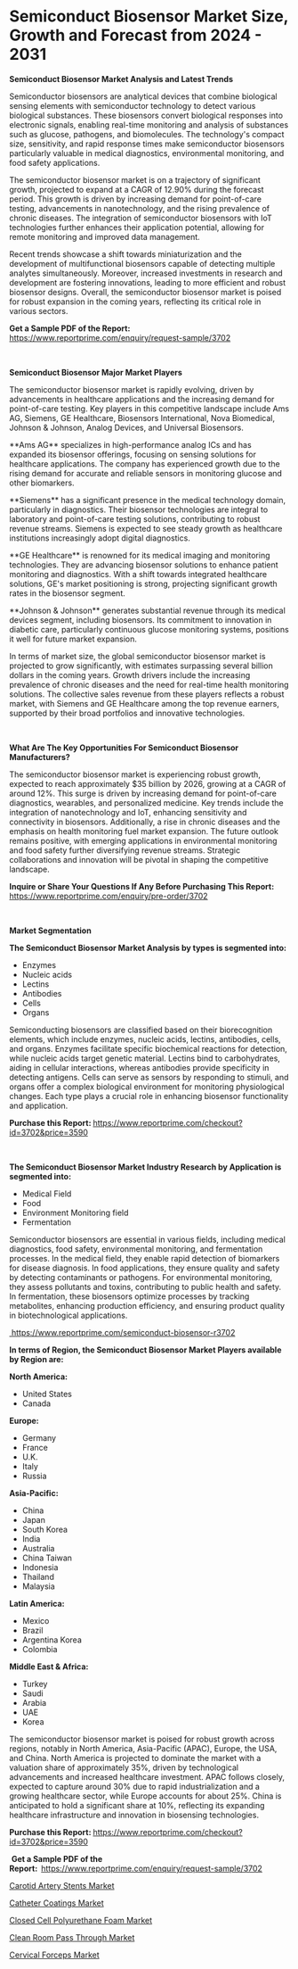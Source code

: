 <p><h1>Semiconduct Biosensor Market Size, Growth and Forecast from 2024 - 2031</h1></p><p><strong>Semiconduct Biosensor Market Analysis and Latest Trends</strong></p>
<p><p>Semiconductor biosensors are analytical devices that combine biological sensing elements with semiconductor technology to detect various biological substances. These biosensors convert biological responses into electronic signals, enabling real-time monitoring and analysis of substances such as glucose, pathogens, and biomolecules. The technology's compact size, sensitivity, and rapid response times make semiconductor biosensors particularly valuable in medical diagnostics, environmental monitoring, and food safety applications.</p><p>The semiconductor biosensor market is on a trajectory of significant growth, projected to expand at a CAGR of 12.90% during the forecast period. This growth is driven by increasing demand for point-of-care testing, advancements in nanotechnology, and the rising prevalence of chronic diseases. The integration of semiconductor biosensors with IoT technologies further enhances their application potential, allowing for remote monitoring and improved data management. </p><p>Recent trends showcase a shift towards miniaturization and the development of multifunctional biosensors capable of detecting multiple analytes simultaneously. Moreover, increased investments in research and development are fostering innovations, leading to more efficient and robust biosensor designs. Overall, the semiconductor biosensor market is poised for robust expansion in the coming years, reflecting its critical role in various sectors.</p></p>
<p><strong>Get a Sample PDF of the Report:&nbsp;</strong> <a href="https://www.reportprime.com/enquiry/request-sample/3702?utm_campaign=2016&utm_medium=2&utm_source=Github&utm_content=ia&utm_term=24122024&utm_id=semiconduct-biosensor">https://www.reportprime.com/enquiry/request-sample/3702</a></p>
<p>&nbsp;</p>
<p><strong>Semiconduct Biosensor Major Market Players</strong></p>
<p><p>The semiconductor biosensor market is rapidly evolving, driven by advancements in healthcare applications and the increasing demand for point-of-care testing. Key players in this competitive landscape include Ams AG, Siemens, GE Healthcare, Biosensors International, Nova Biomedical, Johnson & Johnson, Analog Devices, and Universal Biosensors.</p><p>**Ams AG** specializes in high-performance analog ICs and has expanded its biosensor offerings, focusing on sensing solutions for healthcare applications. The company has experienced growth due to the rising demand for accurate and reliable sensors in monitoring glucose and other biomarkers.</p><p>**Siemens** has a significant presence in the medical technology domain, particularly in diagnostics. Their biosensor technologies are integral to laboratory and point-of-care testing solutions, contributing to robust revenue streams. Siemens is expected to see steady growth as healthcare institutions increasingly adopt digital diagnostics.</p><p>**GE Healthcare** is renowned for its medical imaging and monitoring technologies. They are advancing biosensor solutions to enhance patient monitoring and diagnostics. With a shift towards integrated healthcare solutions, GE's market positioning is strong, projecting significant growth rates in the biosensor segment.</p><p>**Johnson & Johnson** generates substantial revenue through its medical devices segment, including biosensors. Its commitment to innovation in diabetic care, particularly continuous glucose monitoring systems, positions it well for future market expansion.</p><p>In terms of market size, the global semiconductor biosensor market is projected to grow significantly, with estimates surpassing several billion dollars in the coming years. Growth drivers include the increasing prevalence of chronic diseases and the need for real-time health monitoring solutions. The collective sales revenue from these players reflects a robust market, with Siemens and GE Healthcare among the top revenue earners, supported by their broad portfolios and innovative technologies.</p></p>
<p>&nbsp;</p>
<p><strong>What Are The Key Opportunities For Semiconduct Biosensor Manufacturers?</strong></p>
<p><p>The semiconductor biosensor market is experiencing robust growth, expected to reach approximately $35 billion by 2026, growing at a CAGR of around 12%. This surge is driven by increasing demand for point-of-care diagnostics, wearables, and personalized medicine. Key trends include the integration of nanotechnology and IoT, enhancing sensitivity and connectivity in biosensors. Additionally, a rise in chronic diseases and the emphasis on health monitoring fuel market expansion. The future outlook remains positive, with emerging applications in environmental monitoring and food safety further diversifying revenue streams. Strategic collaborations and innovation will be pivotal in shaping the competitive landscape.</p></p>
<p><strong>Inquire or Share Your Questions If Any Before Purchasing This Report:</strong> <a href="https://www.reportprime.com/enquiry/pre-order/3702?utm_campaign=2016&utm_medium=2&utm_source=Github&utm_content=ia&utm_term=24122024&utm_id=semiconduct-biosensor">https://www.reportprime.com/enquiry/pre-order/3702</a></p>
<p>&nbsp;</p>
<p><strong>Market Segmentation</strong></p>
<p><strong>The Semiconduct Biosensor Market Analysis by types is segmented into:</strong></p>
<p><ul><li>Enzymes</li><li>Nucleic acids</li><li>Lectins</li><li>Antibodies</li><li>Cells</li><li>Organs</li></ul></p>
<p><p>Semiconducting biosensors are classified based on their biorecognition elements, which include enzymes, nucleic acids, lectins, antibodies, cells, and organs. Enzymes facilitate specific biochemical reactions for detection, while nucleic acids target genetic material. Lectins bind to carbohydrates, aiding in cellular interactions, whereas antibodies provide specificity in detecting antigens. Cells can serve as sensors by responding to stimuli, and organs offer a complex biological environment for monitoring physiological changes. Each type plays a crucial role in enhancing biosensor functionality and application.</p></p>
<p><strong>Purchase this Report:&nbsp;</strong><a href="https://www.reportprime.com/checkout?id=3702&price=3590&utm_campaign=2016&utm_medium=2&utm_source=Github&utm_content=ia&utm_term=24122024&utm_id=semiconduct-biosensor">https://www.reportprime.com/checkout?id=3702&price=3590</a></p>
<p>&nbsp;</p>
<p><strong>The Semiconduct Biosensor Market Industry Research by Application is segmented into:</strong></p>
<p><ul><li>Medical Field</li><li>Food</li><li>Environment Monitoring field</li><li>Fermentation</li></ul></p>
<p><p>Semiconductor biosensors are essential in various fields, including medical diagnostics, food safety, environmental monitoring, and fermentation processes. In the medical field, they enable rapid detection of biomarkers for disease diagnosis. In food applications, they ensure quality and safety by detecting contaminants or pathogens. For environmental monitoring, they assess pollutants and toxins, contributing to public health and safety. In fermentation, these biosensors optimize processes by tracking metabolites, enhancing production efficiency, and ensuring product quality in biotechnological applications.</p></p>
<p><a href="https://www.reportprime.com/semiconduct-biosensor-r3702?utm_campaign=2016&utm_medium=2&utm_source=Github&utm_content=ia&utm_term=24122024&utm_id=semiconduct-biosensor">&nbsp;https://www.reportprime.com/semiconduct-biosensor-r3702</a></p>
<p><strong>In terms of Region, the Semiconduct Biosensor Market Players available by Region are:</strong></p>
<p>
    <p> <strong> North America: </strong>
        <ul>
            <li>United States</li>
            <li>Canada</li>
        </ul>
        </p> 
    <p> <strong> Europe: </strong>
        <ul>
            <li>Germany</li>
            <li>France</li>
            <li>U.K.</li>
            <li>Italy</li>
            <li>Russia</li>
        </ul>
        </p> 
    <p> <strong> Asia-Pacific: </strong>
        <ul>
            <li>China</li>
            <li>Japan</li>
            <li>South Korea</li>
            <li>India</li>
            <li>Australia</li>
            <li>China Taiwan</li>
            <li>Indonesia</li>
            <li>Thailand</li>
            <li>Malaysia</li>
        </ul>
        </p> 
    <p> <strong> Latin America: </strong>
        <ul>
            <li>Mexico</li>
            <li>Brazil</li>
            <li>Argentina Korea</li>
            <li>Colombia</li>
        </ul>
        </p> 
    <p> <strong> Middle East & Africa: </strong>
        <ul>
            <li>Turkey</li>
            <li>Saudi</li>
            <li>Arabia</li>
            <li>UAE</li>
            <li>Korea</li>
        </ul>
    </p>
    </p>
<p><p>The semiconductor biosensor market is poised for robust growth across regions, notably in North America, Asia-Pacific (APAC), Europe, the USA, and China. North America is projected to dominate the market with a valuation share of approximately 35%, driven by technological advancements and increased healthcare investment. APAC follows closely, expected to capture around 30% due to rapid industrialization and a growing healthcare sector, while Europe accounts for about 25%. China is anticipated to hold a significant share at 10%, reflecting its expanding healthcare infrastructure and innovation in biosensing technologies.</p></p>
<p><strong>Purchase this Report: </strong><a href="https://www.reportprime.com/checkout?id=3702&price=3590&utm_campaign=2016&utm_medium=2&utm_source=Github&utm_content=ia&utm_term=24122024&utm_id=semiconduct-biosensor">https://www.reportprime.com/checkout?id=3702&price=3590</a></p>
<p>&nbsp;<strong>Get a Sample PDF of the Report:&nbsp;&nbsp;</strong><a href="https://www.reportprime.com/enquiry/request-sample/3702?utm_campaign=2016&utm_medium=2&utm_source=Github&utm_content=ia&utm_term=24122024&utm_id=semiconduct-biosensor">https://www.reportprime.com/enquiry/request-sample/3702</a></p>
<p><strong></strong></p>
<p><p><a href="https://www.linkedin.com/pulse/acomprehensive-analysis-carotid-artery-stents-market-khgbf?utm_campaign=2016&utm_medium=2&utm_source=Github&utm_content=ia&utm_term=24122024&utm_id=semiconduct-biosensor">Carotid Artery Stents Market</a></p><p><a href="https://www.linkedin.com/pulse/catheter-coatings-market-refracting-trends-consumer-behaviors-hzpac?utm_campaign=2016&utm_medium=2&utm_source=Github&utm_content=ia&utm_term=24122024&utm_id=semiconduct-biosensor">Catheter Coatings Market</a></p><p><a href="https://www.linkedin.com/pulse/f-my-mkt-intel-xkfif?utm_campaign=2016&utm_medium=2&utm_source=Github&utm_content=ia&utm_term=24122024&utm_id=semiconduct-biosensor">Closed Cell Polyurethane Foam Market</a></p><p><a href="https://www.linkedin.com/pulse/clean-room-pass-through-market-size-expansion-forecast-from-qvgte?utm_campaign=2016&utm_medium=2&utm_source=Github&utm_content=ia&utm_term=24122024&utm_id=semiconduct-biosensor">Clean Room Pass Through Market</a></p><p><a href="https://www.linkedin.com/pulse/market-dynamics-projected-growth-cervical-forceps-cagr-87-from-t31pf?utm_campaign=2016&utm_medium=2&utm_source=Github&utm_content=ia&utm_term=24122024&utm_id=semiconduct-biosensor">Cervical Forceps Market</a></p></p>